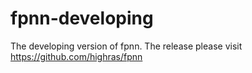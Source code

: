 # fpnn-developing
The developing version of fpnn. The release please visit https://github.com/highras/fpnn
